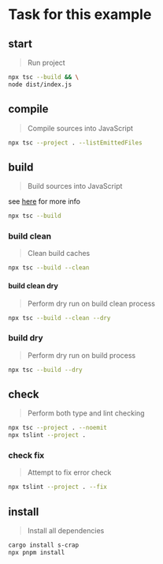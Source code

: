 # Task for this example

## start
> Run project

<!--TODO: waiting for https://github.com/jakedeichert/mask/issues/24 to resolve-->
```sh
npx tsc --build && \
node dist/index.js
```

## compile
> Compile sources into JavaScript

```sh
npx tsc --project . --listEmittedFiles
```

## build
> Build sources into JavaScript

see [here](https://www.typescriptlang.org/docs/handbook/project-references.html#build-mode-for-typescript) for more info

```sh
npx tsc --build
```

### build clean
> Clean build caches

```sh
npx tsc --build --clean
```

#### build clean dry
> Perform dry run on build clean process

```sh
npx tsc --build --clean --dry
```

### build dry
> Perform dry run on build process

```sh
npx tsc --build --dry
```

## check
> Perform both type and lint checking

```sh
npx tsc --project . --noemit
npx tslint --project .
```

### check fix
> Attempt to fix error check

```sh
npx tslint --project . --fix
```

## install
> Install all dependencies

```sh
cargo install s-crap
npx pnpm install
```
